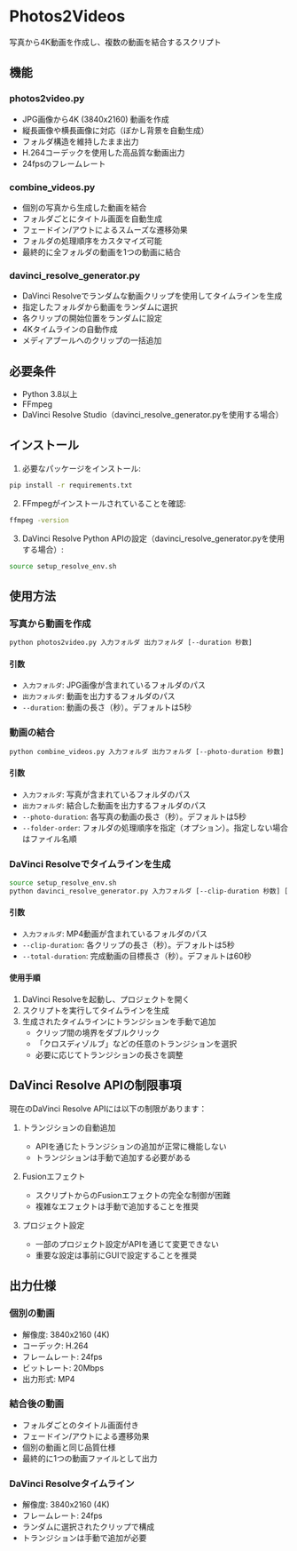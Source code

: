 # Photos2Videos

写真から4K動画を作成し、複数の動画を結合するスクリプト

## 機能

### photos2video.py
- JPG画像から4K (3840x2160) 動画を作成
- 縦長画像や横長画像に対応（ぼかし背景を自動生成）
- フォルダ構造を維持したまま出力
- H.264コーデックを使用した高品質な動画出力
- 24fpsのフレームレート

### combine_videos.py
- 個別の写真から生成した動画を結合
- フォルダごとにタイトル画面を自動生成
- フェードイン/アウトによるスムーズな遷移効果
- フォルダの処理順序をカスタマイズ可能
- 最終的に全フォルダの動画を1つの動画に結合

### davinci_resolve_generator.py
- DaVinci Resolveでランダムな動画クリップを使用してタイムラインを生成
- 指定したフォルダから動画をランダムに選択
- 各クリップの開始位置をランダムに設定
- 4Kタイムラインの自動作成
- メディアプールへのクリップの一括追加

## 必要条件

- Python 3.8以上
- FFmpeg
- DaVinci Resolve Studio（davinci_resolve_generator.pyを使用する場合）

## インストール

1. 必要なパッケージをインストール:
```bash
pip install -r requirements.txt
```

2. FFmpegがインストールされていることを確認:
```bash
ffmpeg -version
```

3. DaVinci Resolve Python APIの設定（davinci_resolve_generator.pyを使用する場合）:
```bash
source setup_resolve_env.sh
```

## 使用方法

### 写真から動画を作成

```bash
python photos2video.py 入力フォルダ 出力フォルダ [--duration 秒数]
```

#### 引数
- `入力フォルダ`: JPG画像が含まれているフォルダのパス
- `出力フォルダ`: 動画を出力するフォルダのパス
- `--duration`: 動画の長さ（秒）。デフォルトは5秒

### 動画の結合

```bash
python combine_videos.py 入力フォルダ 出力フォルダ [--photo-duration 秒数] [--folder-order フォルダ名1 フォルダ名2 ...]
```

#### 引数
- `入力フォルダ`: 写真が含まれているフォルダのパス
- `出力フォルダ`: 結合した動画を出力するフォルダのパス
- `--photo-duration`: 各写真の動画の長さ（秒）。デフォルトは5秒
- `--folder-order`: フォルダの処理順序を指定（オプション）。指定しない場合はファイル名順

### DaVinci Resolveでタイムラインを生成

```bash
source setup_resolve_env.sh
python davinci_resolve_generator.py 入力フォルダ [--clip-duration 秒数] [--total-duration 秒数]
```

#### 引数
- `入力フォルダ`: MP4動画が含まれているフォルダのパス
- `--clip-duration`: 各クリップの長さ（秒）。デフォルトは5秒
- `--total-duration`: 完成動画の目標長さ（秒）。デフォルトは60秒

#### 使用手順
1. DaVinci Resolveを起動し、プロジェクトを開く
2. スクリプトを実行してタイムラインを生成
3. 生成されたタイムラインにトランジションを手動で追加
   - クリップ間の境界をダブルクリック
   - 「クロスディゾルブ」などの任意のトランジションを選択
   - 必要に応じてトランジションの長さを調整

## DaVinci Resolve APIの制限事項

現在のDaVinci Resolve APIには以下の制限があります：

1. トランジションの自動追加
   - APIを通じたトランジションの追加が正常に機能しない
   - トランジションは手動で追加する必要がある

2. Fusionエフェクト
   - スクリプトからのFusionエフェクトの完全な制御が困難
   - 複雑なエフェクトは手動で追加することを推奨

3. プロジェクト設定
   - 一部のプロジェクト設定がAPIを通じて変更できない
   - 重要な設定は事前にGUIで設定することを推奨

## 出力仕様

### 個別の動画
- 解像度: 3840x2160 (4K)
- コーデック: H.264
- フレームレート: 24fps
- ビットレート: 20Mbps
- 出力形式: MP4

### 結合後の動画
- フォルダごとのタイトル画面付き
- フェードイン/アウトによる遷移効果
- 個別の動画と同じ品質仕様
- 最終的に1つの動画ファイルとして出力

### DaVinci Resolveタイムライン
- 解像度: 3840x2160 (4K)
- フレームレート: 24fps
- ランダムに選択されたクリップで構成
- トランジションは手動で追加が必要